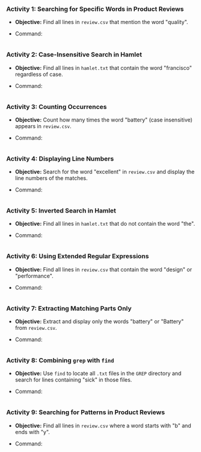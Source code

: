 ### Activity 1: Searching for Specific Words in Product Reviews

- **Objective:** Find all lines in `review.csv` that mention the word "quality".

- Command:

  ```sh
  
  ```

### Activity 2: Case-Insensitive Search in Hamlet

- **Objective:** Find all lines in `hamlet.txt` that contain the word "francisco" regardless of case.

- Command:

  ```sh
  
  ```

### Activity 3: Counting Occurrences

- **Objective:** Count how many times the word "battery" (case insensitive) appears in `review.csv`.

- Command:

  ```sh
  
  ```

### Activity 4: Displaying Line Numbers

- **Objective:** Search for the word "excellent" in `review.csv` and display the line numbers of the matches.

- Command:

  ```sh
  
  ```

### Activity 5: Inverted Search in Hamlet

- **Objective:** Find all lines in `hamlet.txt` that do not contain the word "the".

- Command:

  ```sh
  
  ```

### Activity 6: Using Extended Regular Expressions

- **Objective:** Find all lines in `review.csv` that contain the word "design" or "performance".

- Command:

  ```sh
  
  ```

### Activity 7: Extracting Matching Parts Only

- **Objective:** Extract and display only the words "battery" or "Battery" from `review.csv`.

- Command:

  ```sh
  
  ```

### Activity 8: Combining `grep` with `find`

- **Objective:** Use `find` to locate all `.txt` files in the `GREP` directory and search for lines containing "sick" in those files.

- Command:

  ```sh
  
  ```

### Activity 9: Searching for Patterns in Product Reviews

- **Objective:** Find all lines in `review.csv` where a word starts with "b" and ends with "y".

- Command:

  ```sh
  
  ```